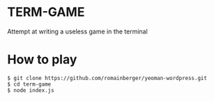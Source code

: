 # TERM-GAME

Attempt at writing a useless game in the terminal

# How to play

    $ git clone https://github.com/romainberger/yeoman-wordpress.git
    $ cd term-game
    $ node index.js
